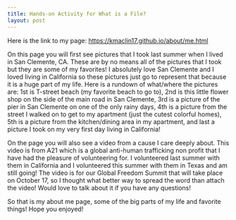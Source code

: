 ```yaml
---
title: Hands-on Activity for What is a File? 
layout: post
---
```

Here is the link to my page: https://kmaclin17.github.io/about/me.html

On this page you will first see pictures that I took last summer when I lived in San Clemente, CA. These are by no means all of the pictures that I took but they are some of my favorites! I absolutely love San Clemente and I loved living in California so these pictures just go to represent that because it is a huge part of my life. Here is a rundown of what/where the pictures are: 1st is T-street beach (my favorite beach to go to), 2nd is this little flower shop on the side of the main road in San Clemente, 3rd is a picture of the pier in San Clemente on one of the only rainy days, 4th is a picture from the street I walked on to get to my apartment (just the cutest colorful homes), 5th is a picture from the kitchen/dining area in my apartment, and last a picture I took on my very first day living in California! 

On the page you will also see a video from a cause I care deeply about. This video is from A21 which is a global anti-human trafficking non profit that I have had the pleasure of volunteering for. I volunteered last summer with them in California and I volunteered this summer with them in Texas and am still going! The video is for our Global Freedom Summit that will take place on October 17, so I thought what better way to spread the word than attach the video! Would love to talk about it if you have any questions! 

So that is my about me page, some of the big parts of my life and favorite things! Hope you enjoyed! 
